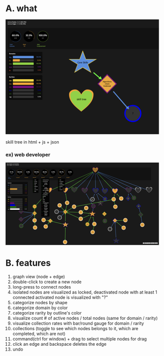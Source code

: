 # A. what

![](images/2024-12-27-03-11-08.png)

skill tree in html + js + json

### ex) web developer

![](images/2024-12-31-20-32-33.png)


# B. features

1. graph view (node + edge)
2. double-click to create a new node
3. long-press to connect nodes
4. isolated nodes are visualized as locked, deactivated node with at least 1 connected activated node is visualized with "?"
5. categorize nodes by shape
6. categorize domain by color
7. categorize rarity by outline's color
8. visualize count # of active nodes / total nodes (same for domain / rarity)
9. visualize collection rates with bar/round gauge for domain / rarity
10. collections (toggle to see which nodes belongs to it, which are completed, which are not)
11. command(ctrl for window) + drag to select multiple nodes for drag
12. click an edge and backspace deletes the edge
13. undo
